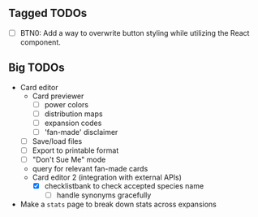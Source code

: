 ## Tagged TODOs
- [ ] BTN0: Add a way to overwrite button styling while utilizing the React component.

## Big TODOs
- Card editor
  - Card previewer
    - [ ] power colors
    - [ ] distribution maps
    - [ ] expansion codes
    - [ ] 'fan-made' disclaimer
  - [ ] Save/load files
  - [ ] Export to printable format
  - [ ] "Don't Sue Me" mode
  - query for relevant fan-made cards
  - Card editor 2 (integration with external APIs)
    - [x] checklistbank to check accepted species name
      - [ ] handle synonyms gracefully
- Make a `stats` page to break down stats across expansions
